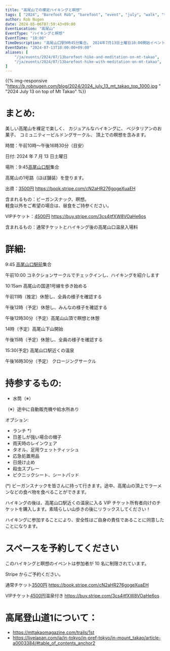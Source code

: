 ```yaml
---
title: "高尾山での裸足ハイキングと瞑想"
tags: [ "2024", "Barefoot Rob", "barefoot", "event", "july", "walk", "takao", "はだし", "高尾山", "裸足のロブ" ]
author: Rob Nugen
date: 2024-05-06T07:59:43+09:00
EventLocation: "高尾山"
EventType: "ハイキングと瞑想"
EventTime: "10:00"
TimeDescription: "高尾山口駅9時45分集合。 2024年7月13日土曜日10:00開始イベント"
EventDate: "2024-07-13T10:00:00+09:00"
aliases: [
    "/ja/events/2024/07/13barefoot-hike-and-meditation-on-mt-takao",
    "/ja/events/2024/07/13barefoot-hike-with-meditation-on-mt-takao",
]
---
```


{{% img-responsive "https://b.robnugen.com/blog/2024/2024_july_13_mt_takao_top_1000.jpg
" "2024 July 13 on top of Mt Takao" %}}


# まとめ:

美しい高尾山を裸足で楽しく、
カジュアルなハイキングに、
ベジタリアンのお菓子、
コミュニティービルドングサークル、
頂上での瞑想を含みます。

時間：午前10時～午後16時30分（目安）

日付: 2024 年 7 月 13 日土曜日

場所：9:45[高尾山口駅](https://goo.gl/maps/Cj5ghHwr6PyE5LxF8)集合

高尾山の1号路（ほぼ舗装）を登ります。

出資：[3500円](https://book.stripe.com/cN2aHR276gogeXuaEH) https://book.stripe.com/cN2aHR276gogeXuaEH

含まれるもの：ビーガンスナック、瞑想。
<br>軽食以外をご希望の場合は、昼食をご持参ください。

VIPチケット：[4500円](https://buy.stripe.com/3cs4jtfXW8VOaHe6os) https://buy.stripe.com/3cs4jtfXW8VOaHe6os

含まれるもの：通常チケットとハイキング後の高尾山口温泉入場料

# 詳細:

9:45 [高尾山口駅前](https://w3w.co/tallest.pictured.cove)集合

午前10:00 コネクションサークルでチェックインし、ハイキングを紹介します

10:15am 高尾山の国道1号線を歩き始める

午前11時（推定）休憩し、全員の様子を確認する

午後12時（予定）休憩し、みんなの様子を確認する

午後12時30分（予定）高尾山山頂で瞑想と休憩

14時（予定）高尾山下山開始

午後15時（予定）休憩し、全員の様子を確認する

15:30(予定) 高尾山口駅近くの温泉

午後16時30分（予定） クロージングサークル


# 持参するもの:

* 水筒（※）

（※）途中に自動販売機や給水所あり

オプション:

* ランチ *）
* 日差しが強い場合の帽子
* 雨天時のレインウェア
* タオル、足用ウェットティッシュ
* 応急処置用品
* 日焼け止め
* 殺虫スプレー
* ピクニックシート、シートパッド

(*) ビーガンスナックを皆さんに持って行きます。途中、高尾山の頂上でラーメンなどの食べ物を食べることができます。

ハイキングの後は、高尾山口駅近くの温泉に入る VIP チケット所有者向けのチケットを購入します。素晴らしい山歩きの後にリラックスしてください！

ハイキングに参加することにより、安全性はご自身の責任であることに同意したことになります。

# スペースを予約してください

このハイキングと瞑想のイベントは参加者が 10 名に制限されています。

Stripe からご予約ください。

通常チケット[3500円](https://book.stripe.com/cN2aHR276gogeXuaEH) https://book.stripe.com/cN2aHR276gogeXuaEH

VIPチケット[4500円](https://buy.stripe.com/3cs4jtfXW8VOaHe6os)温泉付き https://buy.stripe.com/3cs4jtfXW8VOaHe6os


# 高尾登山道1について：

* https://mttakaomagazine.com/trails/1st
* https://livejapan.com/ja/in-tokyo/in-pref-tokyo/in-mount_takao/article-a0003384/#table_of_contents_anchor2

